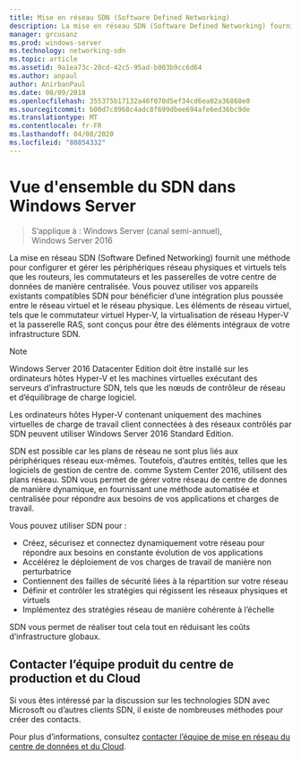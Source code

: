 ```yaml
---
title: Mise en réseau SDN (Software Defined Networking)
description: La mise en réseau SDN (Software Defined Networking) fournit une méthode pour configurer et gérer les périphériques réseau physiques et virtuels tels que les routeurs, les commutateurs et les passerelles de votre centre de données de manière centralisée. Utilisez cette rubrique pour en savoir plus sur les technologies SDN (Software Defined Networking) fournies dans Windows Server, System Center et Microsoft Azure.
manager: grcusanz
ms.prod: windows-server
ms.technology: networking-sdn
ms.topic: article
ms.assetid: 9a1ea73c-20cd-42c5-95ad-b003b9cc6d64
ms.author: anpaul
author: AnirbanPaul
ms.date: 08/09/2018
ms.openlocfilehash: 355375b17132a46f070d5ef34cd6ea02a36868e0
ms.sourcegitcommit: b00d7c8968c4adc8f699dbee694afe6ed36bc9de
ms.translationtype: MT
ms.contentlocale: fr-FR
ms.lasthandoff: 04/08/2020
ms.locfileid: "80854332"
---
```

# <a name="sdn-in-windows-server-overview"></a>Vue d'ensemble du SDN dans Windows Server

>S’applique à : Windows Server (canal semi-annuel), Windows Server 2016


La mise en réseau SDN (Software Defined Networking) fournit une méthode pour configurer et gérer les périphériques réseau physiques et virtuels tels que les routeurs, les commutateurs et les passerelles de votre centre de données de manière centralisée. Vous pouvez utiliser vos appareils existants compatibles SDN pour bénéficier d’une intégration plus poussée entre le réseau virtuel et le réseau physique. Les éléments de réseau virtuel, tels que le commutateur virtuel Hyper-V, la virtualisation de réseau Hyper-V et la passerelle RAS, sont conçus pour être des éléments intégraux de votre infrastructure SDN. 

>[!Note]
>Windows Server 2016 Datacenter Edition doit être installé sur les ordinateurs hôtes Hyper-V et les machines virtuelles exécutant des serveurs d’infrastructure SDN, tels que les nœuds de contrôleur de réseau et d’équilibrage de charge logiciel. 
>
>Les ordinateurs hôtes Hyper-V contenant uniquement des machines virtuelles de charge de travail client connectées à des réseaux contrôlés par SDN peuvent utiliser Windows Server 2016 Standard Edition.

SDN est possible car les plans de réseau ne sont plus liés aux périphériques réseau eux-mêmes. Toutefois, d’autres entités, telles que les logiciels de gestion de centre de. comme System Center 2016, utilisent des plans réseau. SDN vous permet de gérer votre réseau de centre de donnes de manière dynamique, en fournissant une méthode automatisée et centralisée pour répondre aux besoins de vos applications et charges de travail. 

Vous pouvez utiliser SDN pour :

- Créez, sécurisez et connectez dynamiquement votre réseau pour répondre aux besoins en constante évolution de vos applications
- Accélérez le déploiement de vos charges de travail de manière non perturbatrice
- Contiennent des failles de sécurité liées à la répartition sur votre réseau
- Définir et contrôler les stratégies qui régissent les réseaux physiques et virtuels 
- Implémentez des stratégies réseau de manière cohérente à l’échelle

SDN vous permet de réaliser tout cela tout en réduisant les coûts d’infrastructure globaux.



## <a name="contact-the-datacenter-and-cloud-networking-product-team"></a>Contacter l’équipe produit du centre de production et du Cloud

Si vous êtes intéressé par la discussion sur les technologies SDN avec Microsoft ou d’autres clients SDN, il existe de nombreuses méthodes pour créer des contacts.

Pour plus d’informations, consultez [contacter l’équipe de mise en réseau du centre de données et du Cloud](contact-sdn-team.md).
